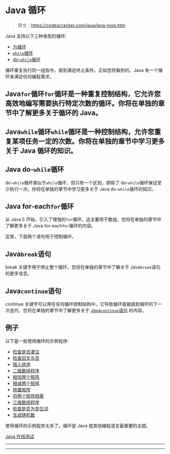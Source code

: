 # Java 循环

> 原文：<https://codescracker.com/java/java-loop.htm>

Java 支持以下三种类型的循环:

*   [为循环](/java/java-for-loop.htm)
*   [`while`循环](/java/java-while-loop.htm)
*   [do-`while`循环](/java/java-do-while-loop.htm)

循环重复执行同一组指令，直到满足终止条件。正如您将看到的，Java 有一个循环来满足任何编程需求。

## Java`for`循环`for`循环是一种重复控制结构，它允许您高效地编写需要执行特定次数的循环。你将在单独的章节中了解更多关于循环的 Java。

## Java`while`循环`while`循环是一种控制结构，允许您重复某项任务一定的次数。你将在单独的章节中学习更多关于 Java 循环的知识。

## Java do-`while`循环

do-`while`循环类似于`while`循环，但只有一个区别，即除了 do-`while`循环保证至少执行一次。你将在单独的章节中学习更多关于 Java do-`while`循环的知识。

## Java for-each`for`循环

从 Java 5 开始，引入了增强的`for`循环。这主要用于数组。您将在单独的章节中了解更多关于 Java for-each`for`循环的内容。

这里，下面两个语句用于控制循环。

## Java`break`语句

break 关键字用于停止整个循环。您将在单独的章节中了解关于 Java`break`语句的更多信息。

## Java`continue`语句

continue 关键字可以用在任何循环控制结构中。它导致循环直接跳到循环的下一次迭代。您将在单独的章节中了解更多关于 [Java`continue`语句](/java/java-continue-statement.htm) 的内容。

## 例子

以下是一些使用循环的示例程序:

*   [检查是否灌注](/java/program/java-program-check-prime.htm)
*   [检查回文与否](/java/program/java-program-check-palindrome.htm)
*   [插入排序](/java/program/java-program-Insertion-sort.htm)
*   [二维数组程序](/java/program/java-program-two-dimensional-array.htm)
*   [相加两个矩阵](/java/program/java-program-add-two-matrices.htm)
*   [相减两个矩阵](/java/program/java-program-subtract-matrices.htm)
*   [转置矩阵](/java/program/java-program-transpose-matrix.htm)
*   [将两个矩阵相乘](/java/program/java-program-multiply-two-matrices.htm)
*   [三维数组程序](/java/program/java-program-three-dimensional-array.htm)
*   [检查是否为变位词](/java/program/java-program-check-anagram.htm)
*   [生成随机数](/java/program/java-program-generate-random-numbers.htm)

使用循环的示例程序太多了。循环是 Java 或其他编程语言最重要的主题。

[Java 在线测试](/exam/showtest.php?subid=1)

* * *

* * *